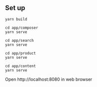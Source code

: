 ## Set up
````
yarn build

cd app/composer
yarn serve

cd app/search
yarn serve

cd app/product
yarn serve

cd app/content
yarn serve
````

Open http://localhost:8080 in web browser

